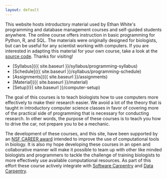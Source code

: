 ```yaml
---
layout: default
---
```


This website hosts introductory material used by Ethan White's programming and database management courses and self-guided students anywhere. The online course offers instruction in basic programming for Python, R, and SQL. The materials were originally designed for biologists, but can be useful for any scientist working with computers. If you are interested in adapting this material for your own course, take a look at the [source code](https://github.com/ethanwhite/datacarp-semester-biology/blob/gh-pages/README.md). Thanks for visiting!

* [Syllabus]({{ site.baseurl }}/syllabus/programming-syllabus)
* [Schedule]({{ site.baseurl }}/syllabus/programming-schedule)
* [Assignments]({{ site.baseurl }}/assignments)
* [Material]({{ site.baseurl }}/material)
* [Setup]({{ site.baseurl }}/computer-setup)

The goal of this courses is to teach biologists how to use computers more
effectively to make their research easier. We avoid a lot of the theory that is
taught in introductory computer science classes in favor of covering more of the
practical side of programming that is necessary for conducting research. In
other words, the purpose of these courses is to teach you how to drive the car,
not prepare you to be a mechanic.

The development of these courses, and this site, have been supported by an
[NSF CAREER award](http://nsf.gov/awardsearch/showAward?AWD_ID=0953694) intended
to improve the use of computational tools in biology. It is also my hope
developing these courses in an open and collaborative manner will make it
possible to team up with other like minded biologists and programmers to tackle
the challenge of training biologists to more effectively use available
computational resources. As part of this effort these course actively integrate
with [Software Carpentry](http://software-carpentry.org) and
[Data Carpentry](http://datacarpentry.org).
